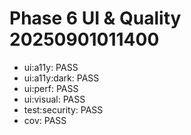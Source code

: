 # Phase 6 UI & Quality 20250901011400
  - ui:a11y: PASS
  - ui:a11y:dark: PASS
  - ui:perf: PASS
  - ui:visual: PASS
  - test:security: PASS
  - cov: PASS
